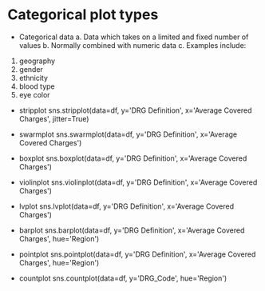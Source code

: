 
# Categorical plot types

- Categorical data
a. Data which takes on a limited and fixed number of values
b. Normally combined with numeric data
c. Examples include:
1. geography
2. gender
3. ethnicity
4. blood type
5. eye color

- stripplot
sns.stripplot(data=df, y='DRG Definition', x='Average Covered Charges', jitter=True)

- swarmplot
sns.swarmplot(data=df, y='DRG Definition', x='Average Covered Charges')

- boxplot
sns.boxplot(data=df, y='DRG Definition', x='Average Covered Charges')

- violinplot
sns.violinplot(data=df, y='DRG Definition', x='Average Covered Charges')

- lvplot
sns.lvplot(data=df, y='DRG Definition', x='Average Covered Charges')

- barplot
sns.barplot(data=df, y='DRG Definition', x='Average Covered Charges', hue='Region')

- pointplot
sns.pointplot(data=df, y='DRG Definition', x='Average Covered Charges', hue='Region')

- countplot
sns.countplot(data=df, y='DRG_Code', hue='Region')







